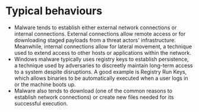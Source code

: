 # Typical behaviours

* Malware tends to establish either external network connections or internal connections. External connections allow remote access or for downloading staged payloads from a threat actors' infrastructure. Meanwhile, internal connections allow for lateral movement, a technique used to extend access to other hosts or applications within the network.
* Windows malware typically uses registry keys to establish persistence, a technique used by adversaries to discreetly maintain long-term access to a system despite disruptions. A good example is Registry Run Keys, which allows binaries to be automatically executed when a user logs in or the machine boots up.
* Malware also tends to download (one of the common reasons to establish network connections) or create new files needed for its successful execution.
